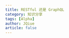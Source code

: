 ```yaml
---
title: RESTful 还是 GraphQL
category: 知识分享
tags: [Alpha]
author: JQiue
article: false
---
```


<!-- to be updated -->